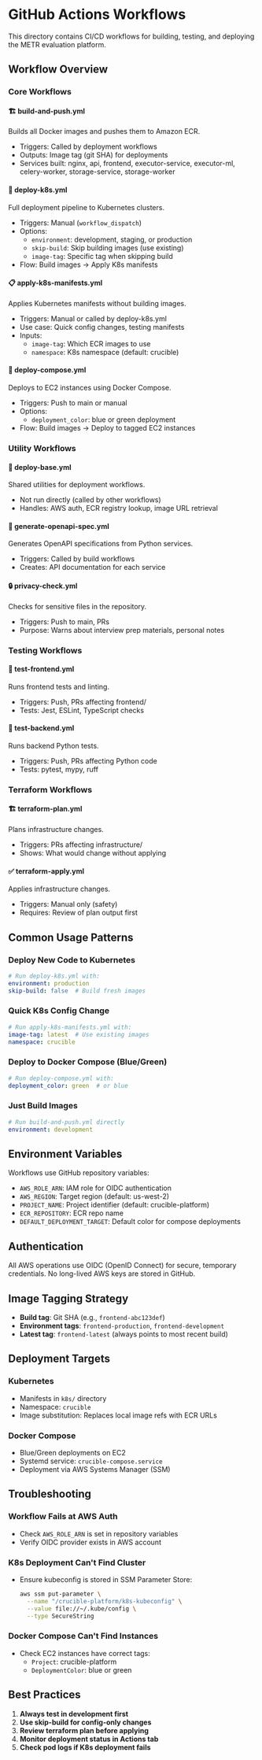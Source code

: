 # GitHub Actions Workflows

This directory contains CI/CD workflows for building, testing, and deploying the METR evaluation platform.

## Workflow Overview

### Core Workflows

#### 🏗️ **build-and-push.yml**
Builds all Docker images and pushes them to Amazon ECR.
- Triggers: Called by deployment workflows
- Outputs: Image tag (git SHA) for deployments
- Services built: nginx, api, frontend, executor-service, executor-ml, celery-worker, storage-service, storage-worker

#### 🚀 **deploy-k8s.yml**
Full deployment pipeline to Kubernetes clusters.
- Triggers: Manual (`workflow_dispatch`)
- Options:
  - `environment`: development, staging, or production
  - `skip-build`: Skip building images (use existing)
  - `image-tag`: Specific tag when skipping build
- Flow: Build images → Apply K8s manifests

#### 📋 **apply-k8s-manifests.yml**
Applies Kubernetes manifests without building images.
- Triggers: Manual or called by deploy-k8s.yml
- Use case: Quick config changes, testing manifests
- Inputs:
  - `image-tag`: Which ECR images to use
  - `namespace`: K8s namespace (default: crucible)

#### 🐳 **deploy-compose.yml**
Deploys to EC2 instances using Docker Compose.
- Triggers: Push to main or manual
- Options:
  - `deployment_color`: blue or green deployment
- Flow: Build images → Deploy to tagged EC2 instances

### Utility Workflows

#### 🔧 **deploy-base.yml**
Shared utilities for deployment workflows.
- Not run directly (called by other workflows)
- Handles: AWS auth, ECR registry lookup, image URL retrieval

#### 📜 **generate-openapi-spec.yml**
Generates OpenAPI specifications from Python services.
- Triggers: Called by build workflows
- Creates: API documentation for each service

#### 🔒 **privacy-check.yml**
Checks for sensitive files in the repository.
- Triggers: Push to main, PRs
- Purpose: Warns about interview prep materials, personal notes

### Testing Workflows

#### 🧪 **test-frontend.yml**
Runs frontend tests and linting.
- Triggers: Push, PRs affecting frontend/
- Tests: Jest, ESLint, TypeScript checks

#### 🐍 **test-backend.yml**
Runs backend Python tests.
- Triggers: Push, PRs affecting Python code
- Tests: pytest, mypy, ruff

### Terraform Workflows

#### 🏗️ **terraform-plan.yml**
Plans infrastructure changes.
- Triggers: PRs affecting infrastructure/
- Shows: What would change without applying

#### ✅ **terraform-apply.yml**
Applies infrastructure changes.
- Triggers: Manual only (safety)
- Requires: Review of plan output first

## Common Usage Patterns

### Deploy New Code to Kubernetes
```yaml
# Run deploy-k8s.yml with:
environment: production
skip-build: false  # Build fresh images
```

### Quick K8s Config Change
```yaml
# Run apply-k8s-manifests.yml with:
image-tag: latest  # Use existing images
namespace: crucible
```

### Deploy to Docker Compose (Blue/Green)
```yaml
# Run deploy-compose.yml with:
deployment_color: green  # or blue
```

### Just Build Images
```yaml
# Run build-and-push.yml directly
environment: development
```

## Environment Variables

Workflows use GitHub repository variables:
- `AWS_ROLE_ARN`: IAM role for OIDC authentication
- `AWS_REGION`: Target region (default: us-west-2)
- `PROJECT_NAME`: Project identifier (default: crucible-platform)
- `ECR_REPOSITORY`: ECR repo name
- `DEFAULT_DEPLOYMENT_TARGET`: Default color for compose deployments

## Authentication

All AWS operations use OIDC (OpenID Connect) for secure, temporary credentials. No long-lived AWS keys are stored in GitHub.

## Image Tagging Strategy

- **Build tag**: Git SHA (e.g., `frontend-abc123def`)
- **Environment tags**: `frontend-production`, `frontend-development`
- **Latest tag**: `frontend-latest` (always points to most recent build)

## Deployment Targets

### Kubernetes
- Manifests in `k8s/` directory
- Namespace: `crucible`
- Image substitution: Replaces local image refs with ECR URLs

### Docker Compose
- Blue/Green deployments on EC2
- Systemd service: `crucible-compose.service`
- Deployment via AWS Systems Manager (SSM)

## Troubleshooting

### Workflow Fails at AWS Auth
- Check `AWS_ROLE_ARN` is set in repository variables
- Verify OIDC provider exists in AWS account

### K8s Deployment Can't Find Cluster
- Ensure kubeconfig is stored in SSM Parameter Store:
  ```bash
  aws ssm put-parameter \
    --name "/crucible-platform/k8s-kubeconfig" \
    --value file://~/.kube/config \
    --type SecureString
  ```

### Docker Compose Can't Find Instances
- Check EC2 instances have correct tags:
  - `Project`: crucible-platform
  - `DeploymentColor`: blue or green

## Best Practices

1. **Always test in development first**
2. **Use skip-build for config-only changes**
3. **Review terraform plan before applying**
4. **Monitor deployment status in Actions tab**
5. **Check pod logs if K8s deployment fails**